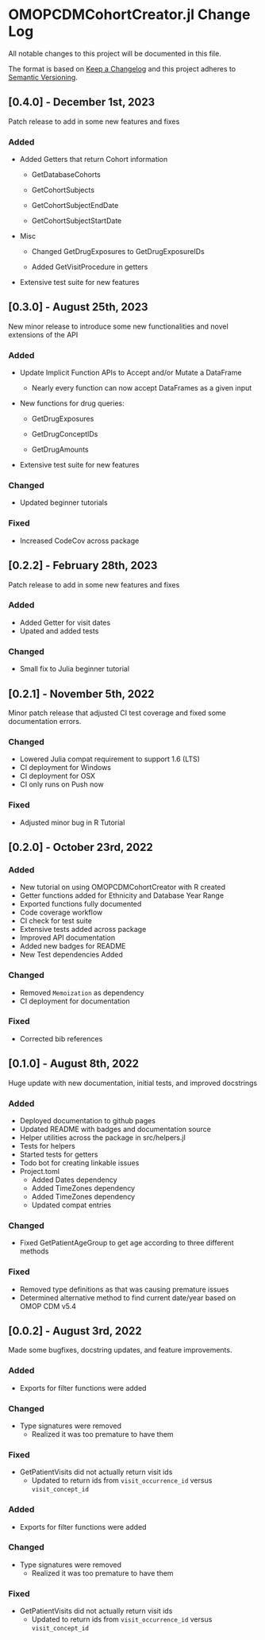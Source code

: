 # OMOPCDMCohortCreator.jl Change Log

All notable changes to this project will be documented in this file.

The format is based on [Keep a Changelog](http://keepachangelog.com/)
and this project adheres to [Semantic Versioning](http://semver.org/).

## [0.4.0] - December 1st, 2023

Patch release to add in some new features and fixes

### Added

- Added Getters that return Cohort information

  - GetDatabaseCohorts

  - GetCohortSubjects

  - GetCohortSubjectEndDate

  - GetCohortSubjectStartDate

- Misc

  - Changed GetDrugExposures to GetDrugExposureIDs

  - Added GetVisitProcedure in getters

- Extensive test suite for new features

## [0.3.0] - August 25th, 2023

New minor release to introduce some new functionalities and novel extensions of the API

### Added

- Update Implicit Function APIs to Accept and/or Mutate a DataFrame

  - Nearly every function can now accept DataFrames as a given input

- New functions for drug queries:

  - GetDrugExposures

  - GetDrugConceptIDs

  - GetDrugAmounts

- Extensive test suite for new features

### Changed

- Updated beginner tutorials

### Fixed

- Increased CodeCov across package

## [0.2.2] - February 28th, 2023

Patch release to add in some new features and fixes

### Added

- Added Getter for visit dates
- Upated and added tests

### Changed

- Small fix to Julia beginner tutorial

## [0.2.1] - November 5th, 2022

Minor patch release that adjusted CI test coverage and fixed some documentation errors.

### Changed

- Lowered Julia compat requirement to support 1.6 (LTS)
- CI deployment for Windows
- CI deployment for OSX
- CI only runs on Push now

### Fixed

- Adjusted minor bug in R Tutorial

## [0.2.0] - October 23rd, 2022

### Added

- New tutorial on using OMOPCDMCohortCreator with R created
- Getter functions added for Ethnicity and Database Year Range
- Exported functions fully documented
- Code coverage workflow
- CI check for test suite
- Extensive tests added across package
- Improved API documentation
- Added new badges for README
- New Test dependencies Added

### Changed

- Removed `Memoization` as dependency
- CI deployment for documentation

### Fixed

- Corrected bib references

## [0.1.0] - August 8th, 2022

Huge update with new documentation, initial tests, and improved docstrings

### Added

- Deployed documentation to github pages
- Updated README with badges and documentation source
- Helper utilities across the package in src/helpers.jl
- Tests for helpers
- Started tests for getters
- Todo bot for creating linkable issues
- Project.toml
  - Added Dates dependency
  - Added TimeZones dependency
  - Added TimeZones dependency
  - Updated compat entries

### Changed

- Fixed GetPatientAgeGroup to get age according to three different methods

### Fixed

- Removed type definitions as that was causing premature issues
- Determined alternative method to find current date/year based on OMOP CDM v5.4

## [0.0.2] - August 3rd, 2022

Made some bugfixes, docstring updates, and feature improvements.

### Added

- Exports for filter functions were added

### Changed

- Type signatures were removed
  - Realized it was too premature to have them

### Fixed

- GetPatientVisits did not actually return visit ids
  - Updated to return ids from `visit_occurrence_id` versus `visit_concept_id`

### Added

- Exports for filter functions were added

### Changed

- Type signatures were removed
  - Realized it was too premature to have them

### Fixed

- GetPatientVisits did not actually return visit ids
  - Updated to return ids from `visit_occurrence_id` versus `visit_concept_id`
